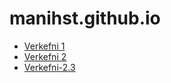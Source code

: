 # manihst.github.io

* [Verkefni 1](verkefni1)
* [Verkefni 2](verkefni2)
* [Verkefni-2.3](verkefni-23)


